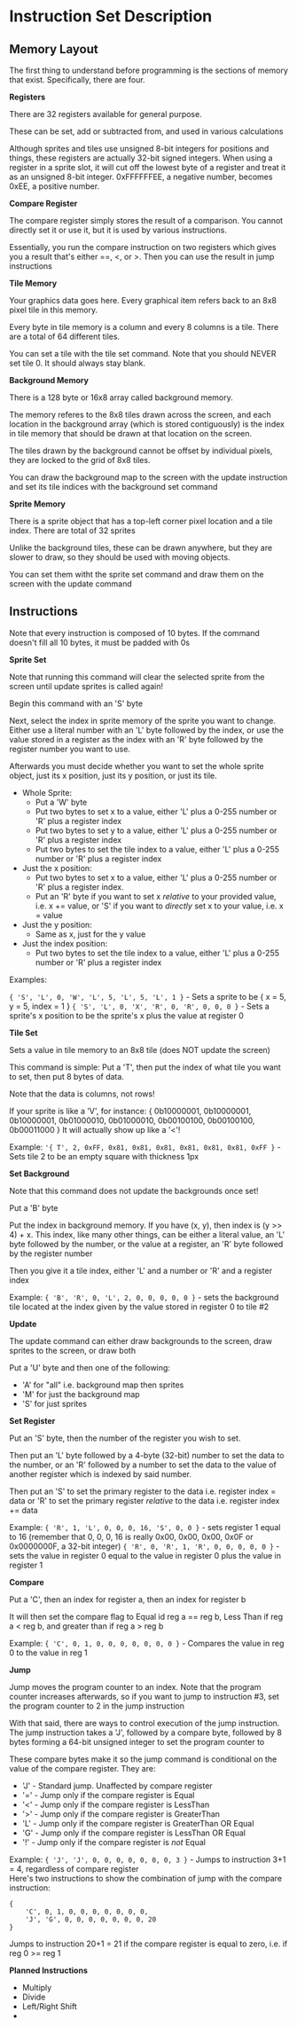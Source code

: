 # Instruction Set Description

## Memory Layout

The first thing to understand before programming is the sections of memory that exist. Specifically, there are four.

__Registers__

There are 32 registers available for general purpose.

These can be set, add or subtracted from, and used in various calculations

Although sprites and tiles use unsigned 8-bit integers for positions and things, these registers are actually 32-bit signed integers. When using a register in a sprite slot, it will cut off the lowest byte of a register and treat it as an unsigned 8-bit integer. 0xFFFFFFEE, a negative number, becomes 0xEE, a positive number.

__Compare Register__

The compare register simply stores the result of a comparison. You cannot directly set it or use it, but it is used by various instructions.

Essentially, you run the compare instruction on two registers which gives you a result that's either ==, <, or >. Then you can use the result in jump instructions

__Tile Memory__

Your graphics data goes here. Every graphical item refers back to an 8x8 pixel tile in this memory.

Every byte in tile memory is a column and every 8 columns is a tile. There are a total of 64 different tiles.

You can set a tile with the tile set command. Note that you should NEVER set tile 0. It should always stay blank.

__Background Memory__

There is a 128 byte or 16x8 array called background memory.

The memory referes to the 8x8 tiles drawn across the screen, and each location in the background array (which is stored contiguously) is the index in tile memory that should be drawn at that location on the screen.

The tiles drawn by the background cannot be offset by individual pixels, they are locked to the grid of 8x8 tiles.

You can draw the background map to the screen with the update instruction and set its tile indices with the background set command

__Sprite Memory__

There is a sprite object that has a top-left corner pixel location and a tile index. There are total of 32 sprites

Unlike the background tiles, these can be drawn anywhere, but they are slower to draw, so they should be used with moving objects.

You can set them witht the sprite set command and draw them on the screen with the update command

## Instructions

Note that every instruction is composed of 10 bytes. If the command doesn't fill all 10 bytes, it must be padded with 0s

__Sprite Set__

Note that running this command will clear the selected sprite from the screen until update sprites is called again!

Begin this command with an 'S' byte

Next, select the index in sprite memory of the sprite you want to change. Either use a literal number with an 'L' byte followed by the index, or use the value stored in a register as the index with an 'R' byte followed by the register number you want to use.

Afterwards you must decide whether you want to set the whole sprite object, just its x position, just its y position, or just its tile.

* Whole Sprite:
  - Put a 'W' byte
  - Put two bytes to set x to a value, either 'L' plus a 0-255 number or 'R' plus a register index
  - Put two bytes to set y to a value, either 'L' plus a 0-255 number or 'R' plus a register index
  - Put two bytes to set the tile index to a value, either 'L' plus a 0-255 number or 'R' plus a register index
* Just the x position:
  - Put two bytes to set x to a value, either 'L' plus a 0-255 number or 'R' plus a register index.
  - Put an 'R' byte if you want to set x *relative* to your provided value, i.e. x += value, or 'S' if you want to *directly* set x to your value, i.e. x = value
* Just the y position:
  - Same as x, just for the y value
* Just the index position:
  - Put two bytes to set the tile index to a value, either 'L' plus a 0-255 number or 'R' plus a register index

Examples:

`{ 'S', 'L', 0, 'W', 'L', 5, 'L', 5, 'L', 1 }` - Sets a sprite to be { x = 5, y = 5, index = 1 }
`{ 'S', 'L', 0, 'X', 'R', 0, 'R', 0, 0, 0 }` - Sets a sprite's x position to be the sprite's x plus the value at register 0

__Tile Set__

Sets a value in tile memory to an 8x8 tile (does NOT update the screen)

This command is simple: Put a 'T', then put the index of what tile you want to set, then put 8 bytes of data.

Note that the data is columns, not rows!

If your sprite is like a 'V', for instance:
{
    0b10000001,
    0b10000001,
    0b10000001,
    0b01000010,
    0b01000010,
    0b00100100,
    0b00100100,
    0b00011000
}
It will actually show up like a '<'!

Example:
`'{ T', 2, 0xFF, 0x81, 0x81, 0x81, 0x81, 0x81, 0x81, 0xFF }` - Sets tile 2 to be an empty square with thickness 1px

__Set Background__

Note that this command does not update the backgrounds once set!

Put a 'B' byte

Put the index in background memory. If you have (x, y), then index is (y >> 4) + x. This index, like many other things, can be either a literal value, an 'L' byte followed by the number, or the value at a register, an 'R' byte followed by the register number

Then you give it a tile index, either 'L' and a number or 'R' and a register index

Example:
`{ 'B', 'R', 0, 'L', 2, 0, 0, 0, 0, 0 }` - sets the background tile located at the index given by the value stored in register 0 to tile #2

__Update__

The update command can either draw backgrounds to the screen, draw sprites to the screen, or draw both

Put a 'U' byte and then one of the following:
 - 'A' for "all" i.e. background map then sprites
 - 'M' for just the background map
 - 'S' for just sprites

__Set Register__

Put an 'S' byte, then the number of the register you wish to set.

Then put an 'L' byte followed by a 4-byte (32-bit) number to set the data to the number, or an 'R' followed by a number to set the data to the value of another register which is indexed by said number.

Then put an 'S' to set the primary register to the data i.e. register index = data or 'R' to set the primary register *relative* to the data i.e. register index += data

Example:
`{ 'R', 1, 'L', 0, 0, 0, 16, 'S', 0, 0 }` - sets register 1 equal to 16 (remember that 0, 0, 0, 16 is really 0x00, 0x00, 0x00, 0x0F or 0x0000000F, a 32-bit integer)
`{ 'R', 0, 'R', 1, 'R', 0, 0, 0, 0, 0 }` - sets the value in register 0 equal to the value in register 0 plus the value in register 1

__Compare__

Put a 'C', then an index for register a, then an index for register b

It will then set the compare flag to Equal id reg a == reg b, Less Than if reg a \< reg b, and greater than if reg a \> reg b

Example:
`{ 'C', 0, 1, 0, 0, 0, 0, 0, 0, 0 }` - Compares the value in reg 0 to the value in reg 1

__Jump__

Jump moves the program counter to an index. Note that the program counter increases afterwards, so if you want to jump to instruction #3, set the program counter to 2 in the jump instruction

With that said, there are ways to control execution of the jump instruction. The jump instruction takes a 'J', followed by a compare byte, followed by 8 bytes forming a 64-bit unsigned integer to set the program counter to

These compare bytes make it so the jump command is conditional on the value of the compare register. They are:
- 'J' - Standard jump. Unaffected by compare register
- '=' - Jump only if the compare register is Equal
- '\<' - Jump only if the compare register is LessThan
- '\>' - Jump only if the compare register is GreaterThan
- 'L' - Jump only if the compare register is GreaterThan OR Equal
- 'G' - Jump only if the compare register is LessThan OR Equal
- '!' - Jump only if the compare register is *not* Equal

Example:
`{ 'J', 'J', 0, 0, 0, 0, 0, 0, 0, 3 }` - Jumps to instruction 3+1 = 4, regardless of compare register
<br>
Here's two instructions to show the combination of jump with the compare instruction:
```
{
    'C', 0, 1, 0, 0, 0, 0, 0, 0, 0,
    'J', 'G', 0, 0, 0, 0, 0, 0, 0, 20
}
```
Jumps to instruction 20+1 = 21 if the compare register is equal to zero, i.e. if reg 0 >= reg 1

__Planned Instructions__
- Multiply
- Divide
- Left/Right Shift
- 
